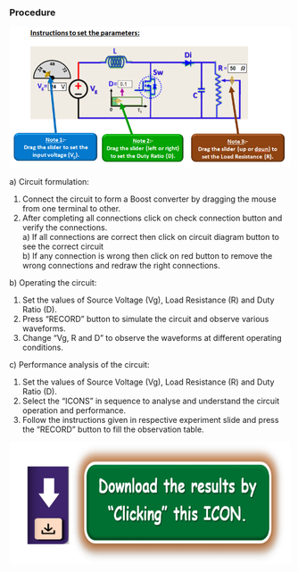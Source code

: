 ### Procedure

<center>
  <img src="images/procedbig1.png">
</center>

a) Circuit formulation:
<br>
1. Connect the circuit to form a Boost converter by dragging the mouse from one terminal to other.
2. After completing all connections click on check connection button and verify the connections.<br>
   a) If all connections are correct then click on circuit diagram button to see the correct circuit<br>
   b) If any connection is wrong then click on red button to remove the wrong connections and redraw the right connections.

b) Operating the circuit: 
<br>
1) Set the values of Source Voltage (Vg), Load Resistance (R) and Duty Ratio (D).<br>
2) Press “RECORD” button to simulate the circuit and observe various waveforms.<br>
3) Change “Vg, R and D” to observe the waveforms at different operating conditions. <br>
 

c) Performance analysis of the circuit: 
 <br>
1) Set the values of Source Voltage (Vg), Load Resistance (R) and Duty Ratio (D).<br>
2) Select the “ICONS” in sequence to analyse and understand the circuit operation and performance.<br>
3) Follow the instructions given in respective experiment slide and press the “RECORD” button to fill the observation table.<br>

<center>
  <img src="images/proced1.png" height="220px">
</center>
